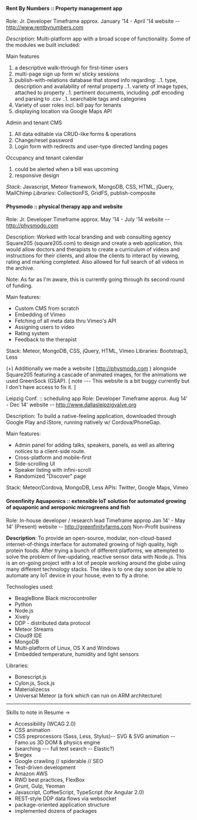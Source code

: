 #### Rent By Numbers :: Property management app

Role: Jr. Developer
Timeframe approx. January '14 - April '14
website -- http://www.rentbynumbers.com

*Description*: Multi-platform app with a broad scope of functionality. Some of the modules we built included:

Main features
1. a descriptive walk-through for first-timer users
2. multi-page sign up form w/ sticky sessions
3. publish-with-relations database that stored info regarding:
..1. type, description and availability of rental property
..1. variety of image types, attached to property
..1. pertinent documents, including .pdf encoding and parsing to .csv
..1. searchable tags and categories
4. Variety of user roles incl. bill pay for tenants
5. displaying location via Google Maps API

Admin and tenant CMS
1. All data editable via CRUD-like forms & operations
2. Change/reset password
3. Login form with redirects and user-type directed landing pages

Occupancy and tenant calendar
1. could be alerted when a bill was upcoming
2. responsive design

*Stack*: Javascript, Meteor framework, MongoDB, CSS, HTML, jQuery, MailChimp
*Libraries*: CollectionFS, GridFS, publish-composite


#### Physmodo :: physical therapy app and website
Role: Jr. Developer
Timeframe approx. May '14 - July '14
website -- http://physmodo.com

Description: Worked with local branding and web consulting agency Square205 (square205.com) to design and create a web application, this would allow doctors and therapists to create a curriculum of videos and instructions for their clients, and allow the clients to interact by viewing, rating and marking completed. Also allowed for full search of all videos in the archive. 

Note: As far as I'm aware, this is currently going through its second round of funding.

Main features:
- Custom CMS from scratch
- Embedding of Vimeo
- Fetching of all meta data thru Vimeo's API
- Assigning users to video
- Rating system
- Feedback to the therapist

Stack: Meteor, MongoDB, CSS, jQuery, HTML, Vimeo
Libraries: Bootstrap3, Less

(+) Additionally we made a website ( http://physmodo.com ) alongside Square205 featuring a cascade of animated images, for the animations we used GreenSock (GSAP).
[ note --- This website is a bit buggy currently but I don't have access to fix it. ]



Leipzig Conf. :: scheduling app
Role: Developer
Timeframe approx. Aug 14' - Dec 14'
website -- http://www.dallasleipzigvalve.org

Description: To build a native-feeling application, downloaded through Google Play and iStore, running natively w/ Cordova/PhoneGap.

Main features:
- Admin panel for adding talks, speakers, panels, as well as altering notices to a client-side route.
- Cross-platform and mobile-first
- Side-scrolling UI
- Speaker listing with infini-scroll
- Randomized "Discover" page

Stack: Meteor/Cordova, MongoDB, Less
APIs: Twitter, Google Maps, Vimeo


#### Greenfinity Aquaponics :: extensible IoT solution for automated growing of aquaponic and aeroponic microgreens and fish

Role: In-house developer / research lead
Timeframe approp Jan 14' - May 14' (Present)
website -- http://greenfinityfarms.com
Non-Profit business

**Description**: To provide an open-source, modular, non-cloud-based internet-of-things interface for automated growing of high quality, high protein foods. After trying a bunch of different platforms, we attempted to solve the problem of live-updating, reactive sensor data with Node.js. This is an on-going project with a lot of people working around the globe using many different technology stacks. The idea is to one day soon be able to automate any IoT device in your house, even to fly a drone.

Technologies used:
- BeagleBone Black microcontroller
- Python
- Node.js
- Xively
- DDP - distributed data protocol
- Meteor Streams
- Cloud9 IDE
- MongoDB
- Multi-platform of Linux, OS X and Windows
- Embedded temperature, humidity and light sensors

Libraries: 
- Bonescript.js
- Cylon.js, Sock.js
- Materializecss
- Universal Meteor (a fork which can run on ARM architecture)

***

Skills to note in Resume ->

- Accessibility (WCAG 2.0)
- CSS animation
- CSS preprocessors (Sass, Less, Stylus)-- SVG & SVG animation
-- Famo.us 3D DOM & physics engine
- (searching --- full text search -- Elastic?)
- $regex
- Google crawling // spiderable // SEO
- Test-driven development
- Amazon AWS
- RWD best practices, FlexBox
- Grunt, Gulp, Yeoman
- Javascript, CoffeeScript, TypeScript (for Angular 2.0)
- REST-style DDP data flows via websocket
- package-oriented application structure
- implemented dozens of packages
